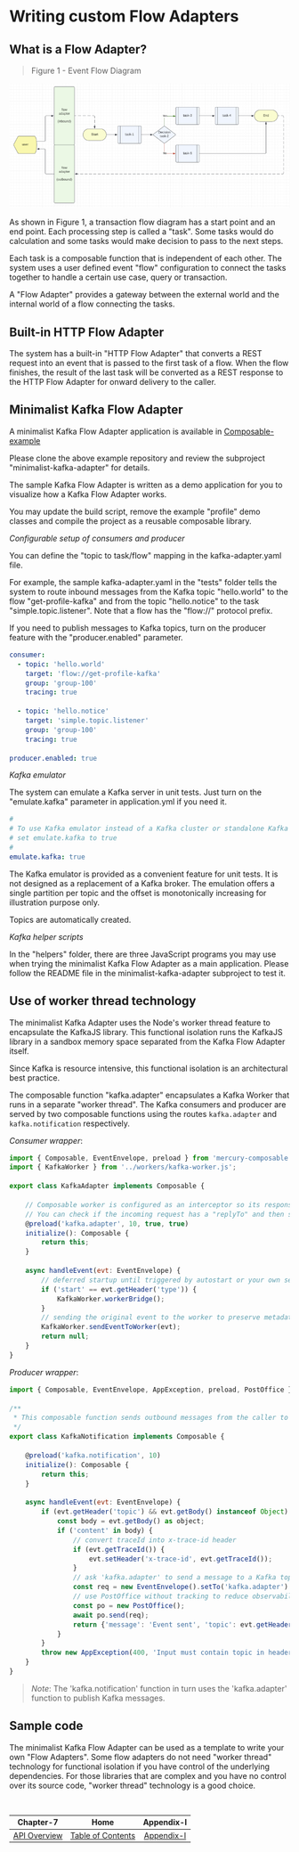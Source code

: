 # Writing custom Flow Adapters

## What is a Flow Adapter?

> Figure 1 - Event Flow Diagram

![Event Flow Diagram](./diagrams/event-flow-diagram.png)

As shown in Figure 1, a transaction flow diagram has a start point and an end point. Each processing step is called
a "task". Some tasks would do calculation and some tasks would make decision to pass to the next steps.

Each task is a composable function that is independent of each other. The system uses a user defined event "flow"
configuration to connect the tasks together to handle a certain use case, query or transaction.

A "Flow Adapter" provides a gateway between the external world and the internal world of a flow connecting the tasks.

## Built-in HTTP Flow Adapter

The system has a built-in "HTTP Flow Adapter" that converts a REST request into an event that is passed to
the first task of a flow. When the flow finishes, the result of the last task will be converted as a REST response
to the HTTP Flow Adapter for onward delivery to the caller.

## Minimalist Kafka Flow Adapter

A minimalist Kafka Flow Adapter application is available in
[Composable-example](https://github.com/Accenture/mercury-composable-examples)

Please clone the above example repository and review the subproject "minimalist-kafka-adapter" for details.

The sample Kafka Flow Adapter is written as a demo application for you to visualize how a Kafka Flow Adapter works.

You may update the build script, remove the example "profile" demo classes and compile the project as a reusable
composable library.

*Configurable setup of consumers and producer*

You can define the "topic to task/flow" mapping in the kafka-adapter.yaml file.

For example, the sample kafka-adapter.yaml in the "tests" folder tells the system to route inbound messages from the
Kafka topic "hello.world" to the flow "get-profile-kafka" and from the topic "hello.notice" to the task 
"simple.topic.listener". Note that a flow has the "flow://" protocol prefix.

If you need to publish messages to Kafka topics, turn on the producer feature with the "producer.enabled" parameter.

```yaml
consumer:
  - topic: 'hello.world'
    target: 'flow://get-profile-kafka'
    group: 'group-100'
    tracing: true

  - topic: 'hello.notice'
    target: 'simple.topic.listener'
    group: 'group-100'
    tracing: true    

producer.enabled: true
```


*Kafka emulator*

The system can emulate a Kafka server in unit tests. Just turn on the "emulate.kafka" parameter in application.yml 
if you need it.

```yaml
#
# To use Kafka emulator instead of a Kafka cluster or standalone Kafka server,
# set emulate.kafka to true
#
emulate.kafka: true
```

The Kafka emulator is provided as a convenient feature for unit tests. It is not designed as a replacement of a Kafka
broker. The emulation offers a single partition per topic and the offset is monotonically increasing for illustration
purpose only.

Topics are automatically created.

*Kafka helper scripts*

In the "helpers" folder, there are three JavaScript programs you may use when trying the minimalist Kafka Flow Adapter
as a main application. Please follow the README file in the minimalist-kafka-adapter subproject to test it.

## Use of worker thread technology

The minimalist Kafka Adapter uses the Node's worker thread feature to encapsulate the KafkaJS library.
This functional isolation runs the KafkaJS library in a sandbox memory space separated from the Kafka Flow Adapter
itself.

Since Kafka is resource intensive, this functional isolation is an architectural best practice.

The composable function "kafka.adapter" encapsulates a Kafka Worker that runs in a separate "worker thread". The Kafka 
consumers and producer are served by two composable functions using the routes `kafka.adapter` and `kafka.notification`
respectively.

*Consumer wrapper*:

```javascript
import { Composable, EventEnvelope, preload } from 'mercury-composable';
import { KafkaWorker } from '../workers/kafka-worker.js';

export class KafkaAdapter implements Composable {

    // Composable worker is configured as an interceptor so its responses are ignored.
    // You can check if the incoming request has a "replyTo" and then send a response accordingly.
    @preload('kafka.adapter', 10, true, true)
    initialize(): Composable {
        return this;
    }

    async handleEvent(evt: EventEnvelope) {
        // deferred startup until triggered by autostart or your own setup task
        if ('start' == evt.getHeader('type')) {
            KafkaWorker.workerBridge();
        }
        // sending the original event to the worker to preserve metadata for tracing and correlation
        KafkaWorker.sendEventToWorker(evt);
        return null;
    }
}
```

*Producer wrapper*:

```javascript
import { Composable, EventEnvelope, AppException, preload, PostOffice } from 'mercury-composable';

/**
 * This composable function sends outbound messages from the caller to any Kafka topics
 */
export class KafkaNotification implements Composable {

    @preload('kafka.notification', 10)
    initialize(): Composable {
        return this;
    }

    async handleEvent(evt: EventEnvelope) {     
        if (evt.getHeader('topic') && evt.getBody() instanceof Object) {
            const body = evt.getBody() as object;
            if ('content' in body) {
                // convert traceId into x-trace-id header
                if (evt.getTraceId()) {
                    evt.setHeader('x-trace-id', evt.getTraceId());
                } 
                // ask 'kafka.adapter' to send a message to a Kafka topic asynchronously
                const req = new EventEnvelope().setTo('kafka.adapter').setBody(evt.getBody()).setHeaders(evt.getHeaders());
                // use PostOffice without tracking to reduce observability noise when forwarding request to 'kafka.adapter'
                const po = new PostOffice();
                await po.send(req);
                return {'message': 'Event sent', 'topic': evt.getHeader('topic'), 'time':  new Date()};
            }
        }
        throw new AppException(400, 'Input must contain topic in headers and content in body');        
    }
}
```

> *Note*: The 'kafka.notification' function in turn uses the 'kafka.adapter' function to publish Kafka messages.

## Sample code

The minimalist Kafka Flow Adapter can be used as a template to write your own "Flow Adapters". Some flow adapters
do not need "worker thread" technology for functional isolation if you have control of the underlying dependencies. 
For those libraries that are complex and you have no control over its source code, "worker thread" technology is a 
good choice.

<br/>

|          Chapter-7           |                   Home                    |         Appendix-I          |
|:----------------------------:|:-----------------------------------------:|:---------------------------:|
| [API Overview](CHAPTER-7.md) | [Table of Contents](TABLE-OF-CONTENTS.md) | [Appendix-I](APPENDIX-I.md) |
